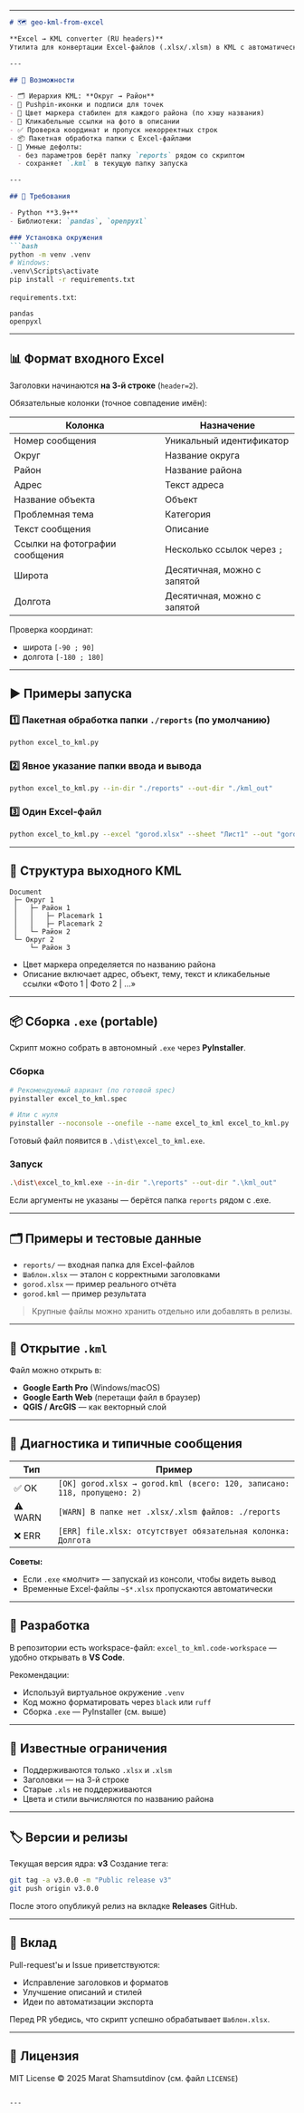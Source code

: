 
---

````markdown
# 🗺️ geo-kml-from-excel

**Excel → KML converter (RU headers)**
Утилита для конвертации Excel-файлов (.xlsx/.xlsm) в KML с автоматической группировкой по округам и районам, кликабельными ссылками на фото и стабильными цветами для районов.

---

## 🚀 Возможности

- 🗂️ Иерархия KML: **Округ → Район**
- 📍 Pushpin-иконки и подписи для точек
- 🌈 Цвет маркера стабилен для каждого района (по хэшу названия)
- 🔗 Кликабельные ссылки на фото в описании
- ✅ Проверка координат и пропуск некорректных строк
- 📦 Пакетная обработка папки с Excel-файлами
- 🧰 Умные дефолты:
  - без параметров берёт папку `reports` рядом со скриптом
  - сохраняет `.kml` в текущую папку запуска

---

## 🧩 Требования

- Python **3.9+**
- Библиотеки: `pandas`, `openpyxl`

### Установка окружения
```bash
python -m venv .venv
# Windows:
.venv\Scripts\activate
pip install -r requirements.txt
````

`requirements.txt`:

```
pandas
openpyxl
```

---

## 📊 Формат входного Excel

Заголовки начинаются **на 3-й строке** (`header=2`).

Обязательные колонки (точное совпадение имён):

| Колонка                        | Назначение                  |
| ------------------------------ | --------------------------- |
| Номер сообщения                | Уникальный идентификатор    |
| Округ                          | Название округа             |
| Район                          | Название района             |
| Адрес                          | Текст адреса                |
| Название объекта               | Объект                      |
| Проблемная тема                | Категория                   |
| Текст сообщения                | Описание                    |
| Ссылки на фотографии сообщения | Несколько ссылок через `;`  |
| Широта                         | Десятичная, можно с запятой |
| Долгота                        | Десятичная, можно с запятой |

Проверка координат:

* широта `[-90 ; 90]`
* долгота `[-180 ; 180]`

---

## ▶️ Примеры запуска

### 1️⃣ Пакетная обработка папки `./reports` (по умолчанию)

```bash
python excel_to_kml.py
```

### 2️⃣ Явное указание папки ввода и вывода

```bash
python excel_to_kml.py --in-dir "./reports" --out-dir "./kml_out"
```

### 3️⃣ Один Excel-файл

```bash
python excel_to_kml.py --excel "gorod.xlsx" --sheet "Лист1" --out "gorod.kml"
```

---

## 🧱 Структура выходного KML

```
Document
 ├─ Округ 1
 │   ├─ Район 1
 │   │   ├─ Placemark 1
 │   │   ├─ Placemark 2
 │   └─ Район 2
 └─ Округ 2
     └─ Район 3
```

* Цвет маркера определяется по названию района
* Описание включает адрес, объект, тему, текст и кликабельные ссылки «Фото 1 | Фото 2 | …»

---

## 📦 Сборка `.exe` (portable)

Скрипт можно собрать в автономный `.exe` через **PyInstaller**.

### Сборка

```bash
# Рекомендуемый вариант (по готовой spec)
pyinstaller excel_to_kml.spec

# Или с нуля
pyinstaller --noconsole --onefile --name excel_to_kml excel_to_kml.py
```

Готовый файл появится в `.\dist\excel_to_kml.exe`.

### Запуск

```bash
.\dist\excel_to_kml.exe --in-dir ".\reports" --out-dir ".\kml_out"
```

Если аргументы не указаны — берётся папка `reports` рядом с .exe.

---

## 🗂 Примеры и тестовые данные

* `reports/` — входная папка для Excel-файлов
* `Шаблон.xlsx` — эталон с корректными заголовками
* `gorod.xlsx` — пример реального отчёта
* `gorod.kml` — пример результата

> Крупные файлы можно хранить отдельно или добавлять в релизы.

---

## 🧭 Открытие `.kml`

Файл можно открыть в:

* **Google Earth Pro** (Windows/macOS)
* **Google Earth Web** (перетащи файл в браузер)
* **QGIS / ArcGIS** — как векторный слой

---

## 🧪 Диагностика и типичные сообщения

| Тип     | Пример                                                                  |
| ------- | ----------------------------------------------------------------------- |
| ✅ OK    | `[OK] gorod.xlsx → gorod.kml (всего: 120, записано: 118, пропущено: 2)` |
| ⚠️ WARN | `[WARN] В папке нет .xlsx/.xlsm файлов: ./reports`                      |
| ❌ ERR   | `[ERR] file.xlsx: отсутствует обязательная колонка: Долгота`            |

**Советы:**

* Если `.exe` «молчит» — запускай из консоли, чтобы видеть вывод
* Временные Excel-файлы `~$*.xlsx` пропускаются автоматически

---

## 🧰 Разработка

В репозитории есть workspace-файл:
`excel_to_kml.code-workspace` — удобно открывать в **VS Code**.

Рекомендации:

* Используй виртуальное окружение `.venv`
* Код можно форматировать через `black` или `ruff`
* Сборка `.exe` — PyInstaller (см. выше)

---

## 🧱 Известные ограничения

* Поддерживаются только `.xlsx` и `.xlsm`
* Заголовки — на 3-й строке
* Старые `.xls` не поддерживаются
* Цвета и стили вычисляются по названию района

---

## 🏷️ Версии и релизы

Текущая версия ядра: **v3**
Создание тега:

```bash
git tag -a v3.0.0 -m "Public release v3"
git push origin v3.0.0
```

После этого опубликуй релиз на вкладке **Releases** GitHub.

---

## 🤝 Вклад

Pull-request'ы и Issue приветствуются:

* Исправление заголовков и форматов
* Улучшение описаний и стилей
* Идеи по автоматизации экспорта

Перед PR убедись, что скрипт успешно обрабатывает `Шаблон.xlsx`.

---

## 🧾 Лицензия

MIT License © 2025 Marat Shamsutdinov
(см. файл `LICENSE`)

````

---